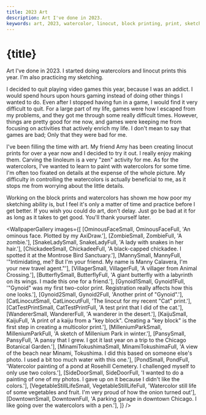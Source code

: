 ```yaml
---
title: 2023 Art
description: Art I've done in 2023.
keywords: art, 2023, watercolor, linocut, block printing, print, sketch
---
```


<script>
  import ChickadeeSmall from '$lib/assets/images/art/2023/Black-capped chickadee.png?w=650&imagetools';
  import PansySmall from '$lib/assets/images/art/2023/Botanical Garden Pansy.png?w=650&imagetools';
  import CatLinocutSmall from '$lib/assets/images/art/2023/Cat linocut.png?w=650&imagetools';
  import CatTestPrintSmall from '$lib/assets/images/art/2023/Cat linocut test print.png?w=650&imagetools';
  import PondSmall from '$lib/assets/images/art/2023/Cemetery pond.png?w=650&imagetools';
  import WandererSmall from '$lib/assets/images/art/2023/Desert wanderer.png?w=650&imagetools';
  import DowntownSmall from '$lib/assets/images/art/2023/Downtown paking garage.png?w=650&imagetools';
  import Gynoid1Small from '$lib/assets/images/art/2023/Gynoid (1).png?w=650&imagetools';
  import Gynoid2Small from '$lib/assets/images/art/2023/Gynoid (2).png?w=650&imagetools';
  import KaijuSmall from '$lib/assets/images/art/2023/Kaiju.png?w=650&imagetools';
  import ButterflySmall from '$lib/assets/images/art/2023/Labyrinthine Butterfly.png?w=650&imagetools';
  import MannySmall from '$lib/assets/images/art/2023/Manny.png?w=650&imagetools';
  import MilleniumParkSmall from '$lib/assets/images/art/2023/Millenium park in winter.png?w=650&imagetools';
  import MinamiTokushimaSmall from '$lib/assets/images/art/2023/Minami, tokushima beach.png?w=650&imagetools';
  import OminousFaceSmall from '$lib/assets/images/art/2023/Ominous Face.png?w=650&imagetools';
  import SideDoorSmall from '$lib/assets/images/art/2023/Side door, night.png?w=650&imagetools';
  import SnakeLadySmall from '$lib/assets/images/art/2023/Snake Lady.png?w=650&imagetools';
  import VegetableStillLifeSmall from '$lib/assets/images/art/2023/Still Life - onion garlic tomato and apples.png?w=650&imagetools';
  import VillagerSmall from '$lib/assets/images/art/2023/Villager.png?w=650&imagetools';
  import ZombieSmall from '$lib/assets/images/art/2023/Zombie.png?w=650&imagetools';

  import ChickadeeFull from '$lib/assets/images/art/2023/Black-capped chickadee.png';
  import PansyFull from '$lib/assets/images/art/2023/Botanical Garden Pansy.png';
  import CatLinocutFull from '$lib/assets/images/art/2023/Cat linocut.png';
  import CatTestPrintFull from '$lib/assets/images/art/2023/Cat linocut test print.png';
  import PondFull from '$lib/assets/images/art/2023/Cemetery pond.png';
  import WandererFull from '$lib/assets/images/art/2023/Desert wanderer.png';
  import DowntownFull from '$lib/assets/images/art/2023/Downtown paking garage.png';
  import Gynoid1Full from '$lib/assets/images/art/2023/Gynoid (1).png';
  import Gynoid2Full from '$lib/assets/images/art/2023/Gynoid (2).png';
  import KaijuFull from '$lib/assets/images/art/2023/Kaiju.png';
  import ButterflyFull from '$lib/assets/images/art/2023/Labyrinthine Butterfly.png';
  import MannyFull from '$lib/assets/images/art/2023/Manny.png';
  import MilleniumParkFull from '$lib/assets/images/art/2023/Millenium park in winter.png';
  import MinamiTokushimaFull from '$lib/assets/images/art/2023/Minami, tokushima beach.png';
  import OminousFaceFull from '$lib/assets/images/art/2023/Ominous Face.png';
  import SideDoorFull from '$lib/assets/images/art/2023/Side door, night.png';
  import SnakeLadyFull from '$lib/assets/images/art/2023/Snake Lady.png';
  import VegetableStillLifeFull from '$lib/assets/images/art/2023/Still Life - onion garlic tomato and apples.png';
  import VillagerFull from '$lib/assets/images/art/2023/Villager.png';
  import ZombieFull from '$lib/assets/images/art/2023/Zombie.png';

  import WallpaperGallery from '$lib/components/WallpaperGallery.svelte';
</script>

# {title}

Art I've done in 2023. I started doing watercolors and linocut prints this year. I'm also practicing my sketching.

I decided to quit playing video games this year, because I was an addict. I would spend hours upon hours gaming instead of doing other things I wanted to do. Even after I stopped having fun in a game, I would find it very difficult to quit. For a large part of my life, games were how I escaped from my problems, and they got me through some really difficult times. However, things are pretty good for me now, and games were keeping me from focusing on activities that actively enrich my life. I don't mean to say that games are bad; Only that they were bad for me.

I've been filling the time with art. My friend Amy has been creating linocut prints for over a year now and I decided to try it out. I really enjoy making them. Carving the linoleum is a very "zen" activity for me. As for the watercolors, I've wanted to learn to paint with watercolors for some time. I'm often too fixated on details at the expense of the whole picture. My difficulty in controlling the watercolors is actually beneficial to me, as it stops me from worrying about the little details.

Working on the block prints and watercolors has shown me how poor my sketching ability is, but I feel it's only a matter of time and practice before I get better. If you wish you could do art, don't delay. Just go be bad at it for as long as it takes to get good. You'll thank yourself later.

<WallpaperGallery
images={[
[OminousFaceSmall, OminousFaceFull, 'An ominous face. Plotted by my AxiDraw.'],
[ZombieSmall, ZombieFull, 'A zombie.'],
[SnakeLadySmall, SnakeLadyFull, 'A lady with snakes in her hair.'],
[ChickadeeSmall, ChickadeeFull, 'A black-capped chickadee. I spotted it at the Montrose Bird Sanctuary.'],
[MannySmall, MannyFull, '"Intimidating, me? But I\'m your friend. My name is Manny Calavera, I\'m your new travel agent."'],
[VillagerSmall, VillagerFull, 'A villager from Animal Crossing.'],
[ButterflySmall, ButterflyFull, 'A giant butterfly with a labyrinth on its wings. I made this one for a friend.'],
[Gynoid1Small, Gynoid1Full, '"Gynoid" was my first two-color print. Registration really affects how this one looks.'],
[Gynoid2Small, Gynoid2Full, 'Another print of "Gynoid".'],
[CatLinocutSmall, CatLinocutFull, 'The linocut for my recent "Cat" print.'],
[CatTestPrintSmall, CatTestPrintFull, 'A test print that I did of the cat.'],
[WandererSmall, WandererFull, 'A wanderer in the desert.'],
[KaijuSmall, KaijuFull, 'A print of a kaiju from a "key block". Creating a "key block" is the first step in creating a multicolor print.'],
[MilleniumParkSmall, MilleniumParkFull, 'A sketch of Millenium Park in winter.'],
[PansySmall, PansyFull, 'A pansy that I grew. I got it last year on a trip to the Chicago Botanical Garden.'],
[MinamiTokushimaSmall, MinamiTokushimaFull, 'A view of the beach near Minami, Tokushima. I did this based on someone else\'s photo. I used a bit too much water with this one.'],
[PondSmall, PondFull, 'Watercolor painting of a pond at Rosehill Cemetery. I challenged myself to only use two colors.'],
[SideDoorSmall, SideDoorFull, 'I wanted to do a painting of one of my photos. I gave up on it because I didn\'t like the colors.'],
[VegetableStillLifeSmall, VegetableStillLifeFull, 'Watercolor still life of some vegetables and fruit. I\'m very proud of how the onion turned out'],
[DowntownSmall, DowntownFull, 'A parking garage in downtown Chicago. I like going over the watercolors with a pen.'],
]}
/>
